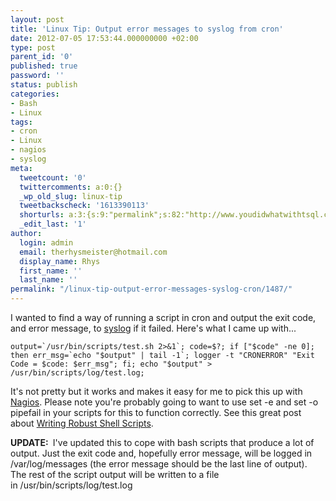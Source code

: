 ```yaml
---
layout: post
title: 'Linux Tip: Output error messages to syslog from cron'
date: 2012-07-05 17:53:44.000000000 +02:00
type: post
parent_id: '0'
published: true
password: ''
status: publish
categories:
- Bash
- Linux
tags:
- cron
- Linux
- nagios
- syslog
meta:
  tweetcount: '0'
  twittercomments: a:0:{}
  _wp_old_slug: linux-tip
  tweetbackscheck: '1613390113'
  shorturls: a:3:{s:9:"permalink";s:82:"http://www.youdidwhatwithtsql.com/linux-tip-output-error-messages-syslog-cron/1487";s:7:"tinyurl";s:26:"http://tinyurl.com/cv6g7vn";s:4:"isgd";s:19:"http://is.gd/K3YuMM";}
  _edit_last: '1'
author:
  login: admin
  email: therhysmeister@hotmail.com
  display_name: Rhys
  first_name: ''
  last_name: ''
permalink: "/linux-tip-output-error-messages-syslog-cron/1487/"
---
```

I wanted to find a way of running a script in cron and output the exit code, and error message, to [syslog](http://en.wikipedia.org/wiki/Syslog "syslog") if it failed. Here's what I came up with...

```
output=`/usr/bin/scripts/test.sh 2>&1`; code=$?; if ["$code" -ne 0]; then err_msg=`echo "$output" | tail -1`; logger -t "CRONERROR" "Exit Code = $code: $err_msg"; fi; echo "$output" > /usr/bin/scripts/log/test.log;
```

It's not pretty but it works and makes it easy for me to pick this up with [Nagios](http://www.nagios.org/ "Nagios"). Please note you're probably going to want to use set -e and set -o pipefail in your scripts for this to function correctly. See this great post about [Writing Robust Shell Scripts](http://www.davidpashley.com/articles/writing-robust-shell-scripts.html "Writing Robust Shell Scripts").

**UPDATE:&nbsp;** I've updated this to cope with bash scripts that produce a lot of output. Just the exit code and, hopefully error message, will be logged in /var/log/messages (the error message should be the last line of output). The rest of the script output will be written to a file in&nbsp;/usr/bin/scripts/log/test.log

